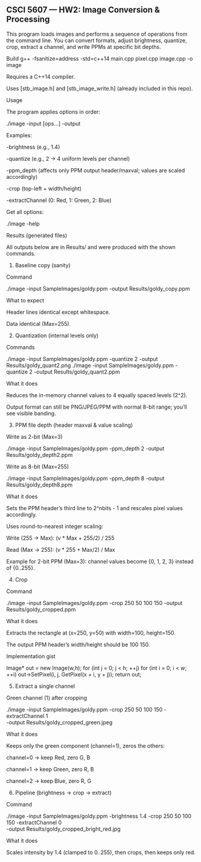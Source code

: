 ## CSCI 5607 — HW2: Image Conversion & Processing

This program loads images and performs a sequence of operations from the command line. You can convert formats, adjust brightness, quantize, crop, extract a channel, and write PPMs at specific bit depths.

Build
g++ -fsanitize=address -std=c++14 main.cpp pixel.cpp image.cpp -o image


Requires a C++14 compiler.

Uses [stb_image.h] and [stb_image_write.h] (already included in this repo).

Usage

The program applies options in order:

./image -input <infile> [ops…] -output <outfile>


Examples:

-brightness <factor> (e.g., 1.4)

-quantize <nbits> (e.g., 2 → 4 uniform levels per channel)

-ppm_depth <nbits> (affects only PPM output header/maxval; values are scaled accordingly)

-crop <x y w h> (top-left + width/height)

-extractChannel <c> (0: Red, 1: Green, 2: Blue)

Get all options:

./image -help

Results (generated files)

All outputs below are in Results/ and were produced with the shown commands.

1) Baseline copy (sanity)

Command

./image -input SampleImages/goldy.ppm -output Results/goldy_copy.ppm


What to expect

Header lines identical except whitespace.

Data identical (Max=255).

2) Quantization (internal levels only)

Commands

./image -input SampleImages/goldy.ppm -quantize 2 -output Results/goldy_quant2.png
./image -input SampleImages/goldy.ppm -quantize 2 -output Results/goldy_quant2.ppm


What it does

Reduces the in-memory channel values to 4 equally spaced levels (2^2).

Output format can still be PNG/JPEG/PPM with normal 8-bit range; you’ll see visible banding.

3) PPM file depth (header maxval & value scaling)

Write as 2-bit (Max=3)

./image -input SampleImages/goldy.ppm -ppm_depth 2 -output Results/goldy_depth2.ppm


Write as 8-bit (Max=255)

./image -input SampleImages/goldy.ppm -ppm_depth 8 -output Results/goldy_depth8.ppm


What it does

Sets the PPM header’s third line to 2^nbits - 1 and rescales pixel values accordingly.

Uses round-to-nearest integer scaling:

Write (255 → Max): (v * Max + 255/2) / 255

Read (Max → 255): (v * 255 + Max/2) / Max

Example for 2-bit PPM (Max=3): channel values become {0, 1, 2, 3} instead of {0..255}.

4) Crop

Command

./image -input SampleImages/goldy.ppm -crop 250 50 100 150 -output Results/goldy_cropped.ppm


What it does

Extracts the rectangle at (x=250, y=50) with width=100, height=150.

The output PPM header’s width/height should be 100 150.

Implementation gist

Image* out = new Image(w,h);
for (int j = 0; j < h; ++j)
  for (int i = 0; i < w; ++i)
    out->SetPixel(i, j, GetPixel(x + i, y + j));
return out;

5) Extract a single channel

Green channel (1) after cropping

./image -input SampleImages/goldy.ppm -crop 250 50 100 150 -extractChannel 1 \
  -output Results/goldy_cropped_green.jpeg


What it does

Keeps only the green component (channel=1), zeros the others:

channel=0 → keep Red, zero G, B

channel=1 → keep Green, zero R, B

channel=2 → keep Blue, zero R, G

6) Pipeline (brightness → crop → extract)

Command

./image -input SampleImages/goldy.ppm -brightness 1.4 -crop 250 50 100 150 -extractChannel 0 \
  -output Results/goldy_cropped_bright_red.jpg


What it does

Scales intensity by 1.4 (clamped to 0..255), then crops, then keeps only red.

